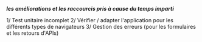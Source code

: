 ***les améliorations et les raccourcis pris à cause du temps imparti***

1/ Test unitaire incomplet
2/ Vérifier / adapter l'application pour les différents types de navigateurs
3/ Gestion des erreurs (pour les formulaires et les retours d'APIs)
